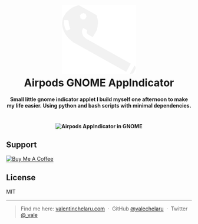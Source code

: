 
<h1 align="center">
  <br>
  <a href="https://valentinchelaru.com/post/2022-02-16/airpods-gnome-appindicator.html"><img src="https://raw.githubusercontent.com/valechelaru/airpods_appindicator/73baa8ab18e6b527ebdd40d80028b66d997dc0e5/airpods_icon_alt.svg" alt="Airpods AppIndicator" width="200"></a>
  <br>
  Airpods GNOME AppIndicator
  <br>
</h1>

<h4 align="center">Small little gnome indicator applet I build myself one afternoon to make my life easier. Using python and bash scripts with minimal dependencies.</h4>

<h4 align="center">
<br>
<img align="center" src="https://valentinchelaru.com/post/2022-02-16/airpods-appindicator.png" alt="Airpods AppIndicator in GNOME"><br></h4>


## Support

<a href="https://www.buymeacoffee.com/valechelaru" target="_blank"><img src="https://www.buymeacoffee.com/assets/img/custom_images/purple_img.png" alt="Buy Me A Coffee" style="height: 41px !important;width: 174px !important;box-shadow: 0px 3px 2px 0px rgba(190, 190, 190, 0.5) !important;-webkit-box-shadow: 0px 3px 2px 0px rgba(190, 190, 190, 0.5) !important;" ></a>

## License

MIT

---
> Find me here:
> [valentinchelaru.com](https://www.valentinchelaru.com) &nbsp;&middot;&nbsp;
> GitHub [@valechelaru](https://github.com/valechelaru) &nbsp;&middot;&nbsp;
> Twitter [@_vale](https://twitter.com/_vale)
